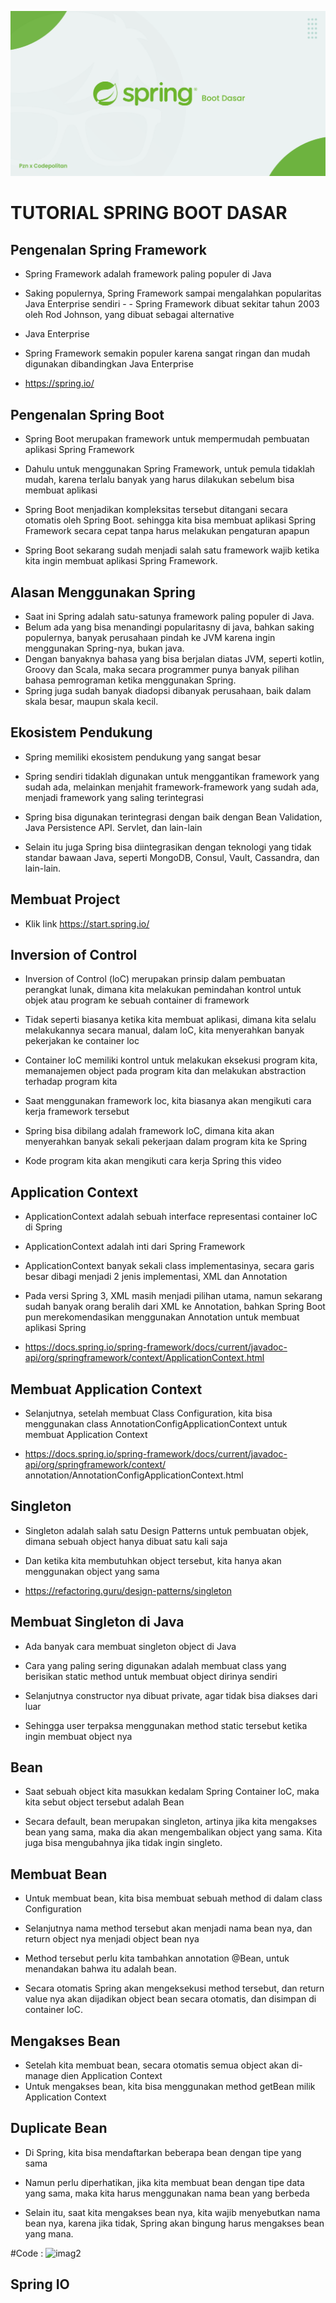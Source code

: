 ![img 1](image/client1.png)

# TUTORIAL SPRING BOOT DASAR
## Pengenalan Spring Framework

- Spring Framework adalah framework paling populer di Java

- Saking populernya, Spring Framework sampai mengalahkan popularitas Java Enterprise sendiri - -  Spring Framework dibuat sekitar tahun 2003 oleh Rod Johnson, yang dibuat sebagai alternative

- Java Enterprise

- Spring Framework semakin populer karena sangat ringan dan mudah digunakan dibandingkan Java Enterprise

- https://spring.io/

## Pengenalan Spring Boot

- Spring Boot merupakan framework untuk mempermudah pembuatan aplikasi Spring Framework

- Dahulu untuk menggunakan Spring Framework, untuk pemula tidaklah mudah, karena terlalu banyak yang harus dilakukan sebelum bisa membuat aplikasi

- Spring Boot menjadikan kompleksitas tersebut ditangani secara otomatis oleh Spring Boot. sehingga kita bisa membuat aplikasi Spring Framework secara cepat tanpa harus melakukan pengaturan apapun

- Spring Boot sekarang sudah menjadi salah satu framework wajib ketika kita ingin membuat aplikasi Spring Framework.

## Alasan Menggunakan Spring 
- Saat ini Spring adalah satu-satunya framework paling populer di Java.
- Belum ada yang bisa menandingi popularitasny di java, bahkan saking populernya, banyak perusahaan pindah ke JVM karena ingin menggunakan Spring-nya, bukan java.
- Dengan banyaknya bahasa yang bisa berjalan diatas JVM, seperti kotlin, Groovy dan Scala, maka secara programmer punya banyak pilihan bahasa pemrograman ketika menggunakan Spring.
- Spring juga sudah banyak diadopsi dibanyak perusahaan, baik dalam skala besar, maupun skala kecil.

## Ekosistem Pendukung

- Spring memiliki ekosistem pendukung yang sangat besar

- Spring sendiri tidaklah digunakan untuk menggantikan framework yang sudah ada, melainkan menjahit framework-framework yang sudah ada, menjadi framework yang saling terintegrasi

- Spring bisa digunakan terintegrasi dengan baik dengan Bean Validation, Java Persistence API. Servlet, dan lain-lain

- Selain itu juga Spring bisa diintegrasikan dengan teknologi yang tidak standar bawaan Java, seperti MongoDB, Consul, Vault, Cassandra, dan lain-lain.

## Membuat Project
- Klik link https://start.spring.io/

## Inversion of Control

- Inversion of Control (loC) merupakan prinsip dalam pembuatan perangkat lunak, dimana kita melakukan pemindahan kontrol untuk objek atau program ke sebuah container di framework
- Tidak seperti biasanya ketika kita membuat aplikasi, dimana kita selalu melakukannya secara manual, dalam loC, kita menyerahkan banyak pekerjakan ke container loc

- Container loC memiliki kontrol untuk melakukan eksekusi program kita, memanajemen object pada program kita dan melakukan abstraction terhadap program kita

- Saat menggunakan framework loc, kita biasanya akan mengikuti cara kerja framework tersebut

- Spring bisa dibilang adalah framework loC, dimana kita akan menyerahkan banyak sekali pekerjaan dalam program kita ke Spring

- Kode program kita akan mengikuti cara kerja Spring
this video

## Application Context

- ApplicationContext adalah sebuah interface representasi container loC di Spring

- ApplicationContext adalah inti dari Spring Framework

- ApplicationContext banyak sekali class implementasinya, secara garis besar dibagi menjadi 2 jenis implementasi, XML dan Annotation

- Pada versi Spring 3, XML masih menjadi pilihan utama, namun sekarang sudah banyak orang beralih dari XML ke Annotation, bahkan Spring Boot pun merekomendasikan menggunakan Annotation untuk membuat aplikasi Spring

- https://docs.spring.io/spring-framework/docs/current/javadoc-api/org/springframework/context/ApplicationContext.html

## Membuat Application Context

- Selanjutnya, setelah membuat Class Configuration, kita bisa menggunakan class AnnotationConfigApplicationContext untuk membuat Application Context

- https://docs.spring.io/spring-framework/docs/current/javadoc-api/org/springframework/context/ annotation/AnnotationConfigApplicationContext.html

## Singleton

- Singleton adalah salah satu Design Patterns untuk pembuatan objek, dimana sebuah object hanya dibuat satu kali saja

- Dan ketika kita membutuhkan object tersebut, kita hanya akan menggunakan object yang sama

- https://refactoring.guru/design-patterns/singleton

## Membuat Singleton di Java

- Ada banyak cara membuat singleton object di Java

- Cara yang paling sering digunakan adalah membuat class yang berisikan static method untuk membuat object dirinya sendiri

- Selanjutnya constructor nya dibuat private, agar tidak bisa diakses dari luar

- Sehingga user terpaksa menggunakan method static tersebut ketika ingin membuat object nya

## Bean

- Saat sebuah object kita masukkan kedalam Spring Container loC, maka kita sebut object tersebut adalah Bean

- Secara default, bean merupakan singleton, artinya jika kita mengakses bean yang sama, maka dia akan mengembalikan object yang sama. Kita juga bisa mengubahnya jika tidak ingin singleto.

## Membuat Bean

- Untuk membuat bean, kita bisa membuat sebuah method di dalam class Configuration

- Selanjutnya nama method tersebut akan menjadi nama bean nya, dan return object nya menjadi object bean nya

- Method tersebut perlu kita tambahkan annotation @Bean, untuk menandakan bahwa itu adalah bean. 

- Secara otomatis Spring akan mengeksekusi method tersebut, dan return value nya akan dijadikan object bean secara otomatis, dan disimpan di container loC.

## Mengakses Bean

- Setelah kita membuat bean, secara otomatis semua object akan di-manage dien Application Context
- Untuk mengakses bean, kita bisa menggunakan method getBean milik Application Context

## Duplicate Bean

- Di Spring, kita bisa mendaftarkan beberapa bean dengan tipe yang sama

- Namun perlu diperhatikan, jika kita membuat bean dengan tipe data yang sama, maka kita harus menggunakan nama bean yang berbeda

- Selain itu, saat kita mengakses bean nya, kita wajib menyebutkan nama bean nya, karena jika tidak, Spring akan bingung harus mengakses bean yang mana.

#Code : ![imag2](image/client3.png)

## Spring IO

